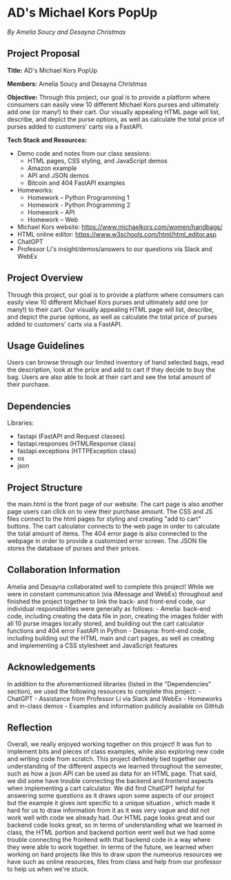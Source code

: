 # AD's Michael Kors PopUp
*By Amelia Soucy and Desayna Christmas*

## Project Proposal
**Title:** AD's Michael Kors PopUp

**Members:** Amelia Soucy and Desayna Christmas 

**Objective:** Through this project, our goal is to provide a platform where consumers can easily view 10 different Michael Kors purses and ultimately add one (or many!) to their cart. Our visually appealing HTML page will list, describe, and depict the purse options, as well as calculate the total price of purses added to customers' carts via a FastAPI.

**Tech Stack and Resources:** 
- Demo code and notes from our class sessions:
    - HTML pages, CSS styling, and JavaScript demos
    - Amazon example 
    - API and JSON demos
    - Bitcoin and 404 FastAPI examples
- Homeworks:
    - Homework – Python Programming 1
    - Homework - Python Programming 2
    - Homework – API
    - Homework – Web
- Michael Kors website: https://www.michaelkors.com/women/handbags/
- HTML online editor: https://www.w3schools.com/html/html_editor.asp
- ChatGPT
- Professor Li's insight/demos/answers to our questions via Slack and WebEx

## Project Overview
Through this project, our goal is to provide a platform where consumers can easily view 10 different Michael Kors purses and ultimately add one (or many!) to their cart. Our visually appealing HTML page will list, describe, and depict the purse options, as well as calculate the total price of purses added to customers' carts via a FastAPI.

## Usage Guidelines
Users can browse through our limited inventory of hand selected bags, read the description, look at the price and add to cart if they decide to buy the bag. Users are also able to look at their cart and see the total amount of their purchase. 

## Dependencies
Libraries:
- fastapi (FastAPI and Request classes)
- fastapi.responses (HTMLResponse class)
- fastapi.exceptions (HTTPException class)
- os
- json 

## Project Structure
the main.html is the front page of our website. The cart page is also another page users can click on to view their purchase amount. The CSS and JS files connect to the html pages for styling and creating "add to cart" buttons. The cart calculator connects to the web page in order to calculate the total amount of items. The 404 error page is also connected to the webpage in order to provide a customized error screen. The JSON file stores the database of purses and their prices. 


## Collaboration Information
Amelia and Desayna collaborated well to complete this project! While we were in constant communication (via iMessage and WebEx) throughout and finished the project together to link the back- and front-end code, our individual responsibilities were generally as follows:
    - Amelia: back-end code, including creating the data file in json, creating the images folder with all 10 purse images locally stored, and building out the cart calculator functions and 404 error FastAPI in Python
    - Desayna: front-end code, including building out the HTML main and cart pages, as well as creating and implementing a CSS stylesheet and JavaScript features

## Acknowledgements
In addition to the aforementioned libraries (listed in the "Dependencies" section), we used the following resources to complete this project:
    - ChatGPT
    - Assistance from Professor Li via Slack and WebEx
    - Homeworks and in-class demos
    - Examples and information publicly available on GitHub

## Reflection
Overall, we really enjoyed working together on this project! It was fun to implement bits and pieces of class examples, while also exploring new code and writing code from scratch. This project definitely tied together our understanding of the different aspects we learned throughout the semester, such as how a json API can be used as data for an HTML page.
That said, we did some have trouble connecting the backend and frontend aspects when implementing a cart calculator. We did find ChatGPT helpful for answering some questions as it draws upon some aspects of our project but the example it gives isnt specific to a unique situation , which made it hard for us to draw information from it as it was very vague and did not work well with code we already had. 
Our HTML page looks great and our backend code looks great, so in terms of understanding what we learned in class, the HTML portion and backend portion went well but we had some trouble connecting the frontend with that backend code in a way where they were able to work together. In terms of the future, we learned when working on hard projects like this to draw upon the numeorus resources we have such as online resources, files from class and help from our professor to help us when we're stuck. 
